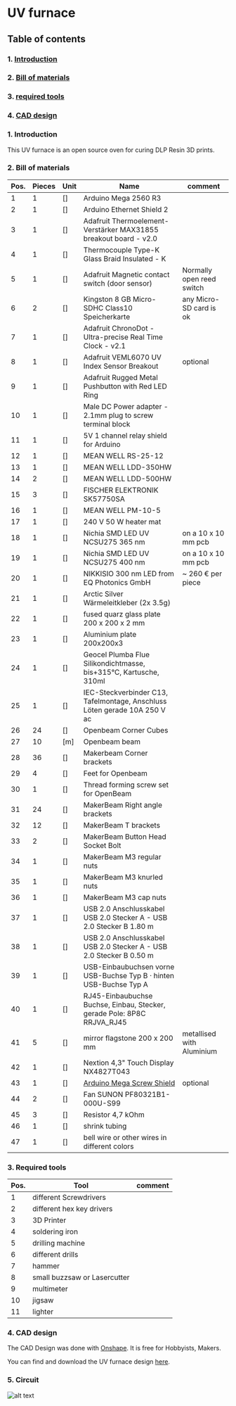 # UV furnace

## Table of contents

### 1. [Introduction](https://github.com/fablab-leoben/UV_furnace/blob/develop/README.md#1-introduction-1 "Introduction")
### 2. [Bill of materials](https://github.com/fablab-leoben/UV_furnace/blob/develop/README.md#2-bill-of-materials-1 "Bill of Materials")
### 3. [required tools](https://github.com/fablab-leoben/UV_furnace/blob/develop/README.md#3-required-tools-1 "Required tools")
### 4. [CAD design](https://github.com/fablab-leoben/UV_furnace/blob/develop/README.md#4-cad-design-1 "CAD design")

### 1. Introduction

This UV furnace is an open source oven for curing DLP Resin 3D prints.

### 2. Bill of materials

| Pos. | Pieces | Unit |  Name                                                                     |          comment          |
|------|--------|------|---------------------------------------------------------------------------|---------------------------|
|   1  |   1    |  []  | Arduino Mega 2560 R3                                                      |                           |
|   2  |   1    |  []  | Arduino Ethernet Shield 2                                                 |                           |
|   3  |   1    |  []  | Adafruit Thermoelement-Verstärker MAX31855 breakout board - v2.0          |                           |
|   4  |   1    |  []  | Thermocouple Type-K Glass Braid Insulated - K                             |                           |
|   5  |   1    |  []  | Adafruit Magnetic contact switch (door sensor)                            | Normally open reed switch |
|   6  |   2    |  []  | Kingston 8 GB Micro-SDHC Class10 Speicherkarte                            | any Micro-SD card is ok   |
|   7  |   1    |  []  | Adafruit ChronoDot - Ultra-precise Real Time Clock - v2.1                 |                           |
|   8  |   1    |  []  | Adafruit VEML6070 UV Index Sensor Breakout                                | optional                  |
|   9  |   1    |  []  | Adafruit Rugged Metal Pushbutton with Red LED Ring                        |                           |
|  10  |   1    |  []  | Male DC Power adapter - 2.1mm plug to screw terminal block                |                           |
|  11  |   1    |  []  | 5V 1 channel relay shield for Arduino                                     |                           |
|  12  |   1    |  []  | MEAN WELL RS-25-12                                                        |                           |
|  13  |   1    |  []  | MEAN WELL LDD-350HW                                                       |                           |
|  14  |   2    |  []  | MEAN WELL LDD-500HW                                                       |                           |
|  15  |   3    |  []  | FISCHER ELEKTRONIK SK57750SA                                              |                           |
|  16  |   1    |  []  | MEAN WELL PM-10-5                                                         |                           |
|  17  |   1    |  []  | 240 V 50 W heater mat                                                     |                           |
|  18  |   1    |  []  | Nichia SMD LED UV NCSU275 365 nm                                          | on a 10 x 10 mm pcb       |
|  19  |   1    |  []  | Nichia SMD LED UV NCSU275 400 nm                                          | on a 10 x 10 mm pcb       |
|  20  |   1    |  []  | NIKKISIO 300 nm LED from EQ Photonics GmbH                                | ~ 260 € per piece         |
|  21  |   1    |  []  | Arctic Silver Wärmeleitkleber (2x 3.5g)                                   |                           |
|  22  |   1    |  []  | fused quarz glass plate 200 x 200 x 2 mm                                  |                           |
|  23  |   1    |  []  | Aluminium plate 200x200x3                                                 |                           |
|  24  |   1    |  []  | Geocel Plumba Flue Silikondichtmasse, bis+315°C, Kartusche, 310ml         |                           |
|  25  |   1    |  []  | IEC-Steckverbinder C13, Tafelmontage, Anschluss Löten gerade 10A 250 V ac |                           |
|  26  |  24    |  []  | Openbeam Corner Cubes                                                     |                           |
|  27  |  10    | [m]  | Openbeam beam                                                             |                           |
|  28  |  36    |  []  | Makerbeam Corner brackets                                                 |                           |
|  29  |   4    |  []  | Feet for Openbeam                                                         |                           |
|  30  |   1    |  []  | Thread forming screw set for OpenBeam                                     |                           |
|  31  |  24    |  []  | MakerBeam Right angle brackets                                            |                           |
|  32  |  12    |  []  | MakerBeam T brackets                                                      |                           |
|  33  |   2    |  []  | MakerBeam Button Head Socket Bolt                                         |                           |
|  34  |   1    |  []  | MakerBeam M3 regular nuts                                                 |                           |
|  35  |   1    |  []  | MakerBeam M3 knurled nuts                                                 |                           |
|  36  |   1    |  []  | MakerBeam M3 cap nuts                                                     |                           |
|  37  |   1    |  []  | USB 2.0 Anschlusskabel USB 2.0 Stecker A - USB 2.0 Stecker B 1.80 m       |                           |
|  38  |   1    |  []  | USB 2.0 Anschlusskabel USB 2.0 Stecker A - USB 2.0 Stecker B 0.50 m       |                           |
|  39  |   1    |  []  | USB-Einbaubuchsen vorne USB-Buchse Typ B · hinten USB-Buchse Typ A        |                           |
|  40  |   1    |  []  | RJ45-Einbaubuchse Buchse, Einbau, Stecker, gerade Pole: 8P8C RRJVA_RJ45   |                           |
|  41  |   5    |  []  | mirror flagstone 200 x 200 mm                                             | metallised with Aluminium |
|  42  |   1    |  []  | Nextion 4,3" Touch Display NX4827T043                                     |                           |
|  43  |   1    |  []  | [Arduino Mega Screw Shield](http://www.crossroadsfencing.com/BobuinoRev17/)| optional                 |
|  44  |   2    |  []  | Fan SUNON PF80321B1-000U-S99                                              |                           |
|  45  |   3    |  []  | Resistor 4,7 kOhm                                                         |                           |
|  46  |   1    |  []  | shrink tubing                                                             |                           |
|  47  |   1    |  []  | bell wire or other wires in different colors                              |                           |


### 3. Required tools

| Pos. |            Tool                      |        comment          |
|------|--------------------------------------|-------------------------|
|  1   |  different Screwdrivers              |                         |
|  2   |  different hex key drivers           |                         |
|  3   |  3D Printer                          |                         |
|  4   |  soldering iron                      |                         |
|  5   |  drilling machine                    |                         |
|  6   |  different drills                    |                         |
|  7   |  hammer                              |                         |
|  8   |  small buzzsaw or Lasercutter        |                         |
|  9   |  multimeter                          |                         |
| 10   |  jigsaw                              |                         |
| 11   |  lighter                             |                         |


### 4. CAD design

The CAD Design was done with [Onshape](https://www.onshape.com/cad-pricing "Onshape"). It is free for Hobbyists, Makers.

You can find and download the UV furnace design [here](https://cad.onshape.com/documents/65acaf65361afb5a9c027038/w/3b13638207107c108fe9135d/e/915e14169c92d702a1d86d80 "UV furnace design").

### 5. Circuit

![alt text](https://github.com/fablab-leoben/UV_furnace/blob/develop/circuit/UV_furnace_circuit.png "Circuit")
